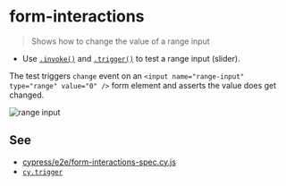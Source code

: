 # form-interactions

> Shows how to change the value of a range input

- Use [`.invoke()`](https://on.cypress.io/invoke) and [`.trigger()`](https://on.cypress.io/trigger) to test a range input (slider).

The test triggers `change` event on an `<input name="range-input" type="range" value="0" />` form element and asserts the value does get changed.

![range input](images/range-input.png)

## See

- [cypress/e2e/form-interactions-spec.cy.js](cypress/e2e/form-interactions-spec.cy.js)
- [`cy.trigger`](https://on.cypress.io/trigger)
